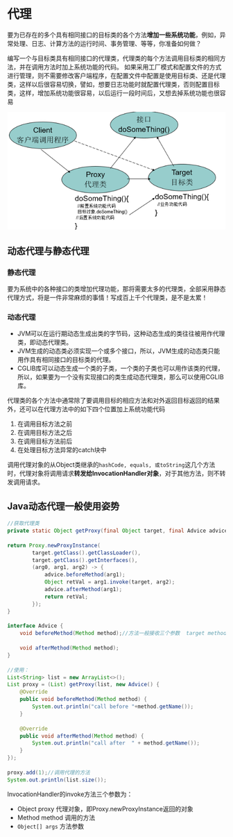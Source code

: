 # 代理

要为已存在的多个具有相同接口的目标类的各个方法**增加一些系统功能**，例如，异常处理、日志、计算方法的运行时间、事务管理、等等，你准备如何做？

编写一个与目标类具有相同接口的代理类，代理类的每个方法调用目标类的相同方法，并在调用方法时加上系统功能的代码。 如果采用工厂模式和配置文件的方式进行管理，则不需要修改客户端程序，在配置文件中配置是使用目标类、还是代理类，这样以后很容易切换，譬如，想要日志功能时就配置代理类，否则配置目标类，这样，增加系统功能很容易，以后运行一段时间后，又想去掉系统功能也很容易

![dynamic-proxy.png](index_files/dynamic-proxy.png)

## 动态代理与静态代理

### 静态代理

要为系统中的各种接口的类增加代理功能，那将需要太多的代理类，全部采用静态代理方式，将是一件非常麻烦的事情！写成百上千个代理类，是不是太累！

### 动态代理

- JVM可以在运行期动态生成出类的字节码，这种动态生成的类往往被用作代理类，即动态代理类。
- JVM生成的动态类必须实现一个或多个接口，所以，JVM生成的动态类只能用作具有相同接口的目标类的代理。
- CGLIB库可以动态生成一个类的子类，一个类的子类也可以用作该类的代理，所以，如果要为一个没有实现接口的类生成动态代理类，那么可以使用CGLIB库。

代理类的各个方法中通常除了要调用目标的相应方法和对外返回目标返回的结果外，还可以在代理方法中的如下四个位置加上系统功能代码

1. 在调用目标方法之前
2. 在调用目标方法之后
3. 在调用目标方法前后
4. 在处理目标方法异常的catch块中

调用代理对象的从Object类继承的`hashCode, equals, 或toString`这几个方法时，代理对象将调用请求**转发给InvocationHandler对象**，对于其他方法，则不转发调用请求。

## Java动态代理一般使用姿势

```java
//获取代理类
private static Object getProxy(final Object target, final Advice advice) {

return Proxy.newProxyInstance(
        target.getClass().getClassLoader(),
        target.getClass().getInterfaces(),
        (arg0, arg1, arg2) -> {
            advice.beforeMethod(arg1);
            Object retVal = arg1.invoke(target, arg2);
            advice.afterMethod(arg1);
            return retVal;
        });
}

interface Advice {
    void beforeMethod(Method method);//方法一般接收三个参数  target method args

    void afterMethod(Method method);
}

//使用：
List<String> list = new ArrayList<>();
List proxy = (List) getProxy(list, new Advice() {
    @Override
    public void beforeMethod(Method method) {
        System.out.println("call before "+method.getName());
    }

    @Override
    public void afterMethod(Method method) {
        System.out.println("call after  " + method.getName());
    }
});

proxy.add(1);//调用代理的方法
System.out.println(list.size());
```

InvocationHandler的invoke方法三个参数为：

- Object proxy 代理对象，即Proxy.newProxyInstance返回的对象
- Method method 调用的方法
- `Object[] args` 方法参数
